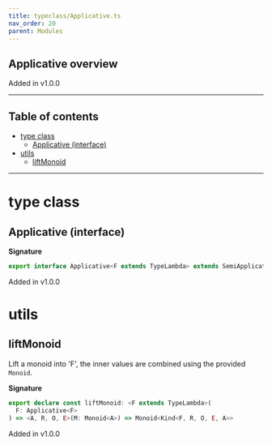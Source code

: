 ```yaml
---
title: typeclass/Applicative.ts
nav_order: 20
parent: Modules
---
```


## Applicative overview

Added in v1.0.0

---

<h2 class="text-delta">Table of contents</h2>

- [type class](#type-class)
  - [Applicative (interface)](#applicative-interface)
- [utils](#utils)
  - [liftMonoid](#liftmonoid)

---

# type class

## Applicative (interface)

**Signature**

```ts
export interface Applicative<F extends TypeLambda> extends SemiApplicative<F>, Product<F> {}
```

Added in v1.0.0

# utils

## liftMonoid

Lift a monoid into 'F', the inner values are combined using the provided `Monoid`.

**Signature**

```ts
export declare const liftMonoid: <F extends TypeLambda>(
  F: Applicative<F>
) => <A, R, O, E>(M: Monoid<A>) => Monoid<Kind<F, R, O, E, A>>
```

Added in v1.0.0
